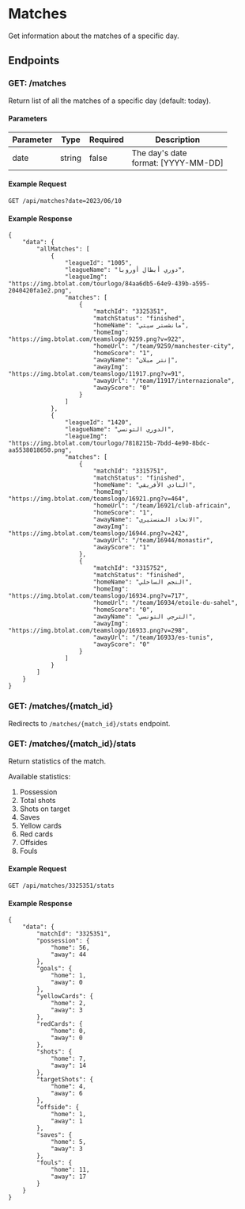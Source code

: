 # Matches
Get information about the matches of a specific day.
## Endpoints
### GET: /matches
Return list of all the matches of a specific day (default: today).
#### Parameters
| Parameter | Type   | Required | Description                           |
|-----------|--------|----------|---------------------------------------|
|    date   | string |   false  | The day's date<br>format: [YYYY-MM-DD] |
#### Example Request
`GET /api/matches?date=2023/06/10`
#### Example Response
```
{
    "data": {
        "allMatches": [
            {
                "leagueId": "1005",
                "leagueName": "دوري أبطال أوروبا",
                "leagueImg": "https://img.btolat.com/tourlogo/84aa6db5-64e9-439b-a595-2040420fa1e2.png",
                "matches": [
                    {
                        "matchId": "3325351",
                        "matchStatus": "finished",
                        "homeName": "مانشستر سيتي",
                        "homeImg": "https://img.btolat.com/teamslogo/9259.png?v=922",
                        "homeUrl": "/team/9259/manchester-city",
                        "homeScore": "1",
                        "awayName": "إنتر ميلان",
                        "awayImg": "https://img.btolat.com/teamslogo/11917.png?v=91",
                        "awayUrl": "/team/11917/internazionale",
                        "awayScore": "0"
                    }
                ]
            },
            {
                "leagueId": "1420",
                "leagueName": "الدوري التونسي",
                "leagueImg": "https://img.btolat.com/tourlogo/7818215b-7bdd-4e90-8bdc-aa5538018650.png",
                "matches": [
                    {
                        "matchId": "3315751",
                        "matchStatus": "finished",
                        "homeName": "النادي الأفريقي",
                        "homeImg": "https://img.btolat.com/teamslogo/16921.png?v=464",
                        "homeUrl": "/team/16921/club-africain",
                        "homeScore": "1",
                        "awayName": "الاتحاد المنستيري",
                        "awayImg": "https://img.btolat.com/teamslogo/16944.png?v=242",
                        "awayUrl": "/team/16944/monastir",
                        "awayScore": "1"
                    },
                    {
                        "matchId": "3315752",
                        "matchStatus": "finished",
                        "homeName": "النجم الساحلي",
                        "homeImg": "https://img.btolat.com/teamslogo/16934.png?v=717",
                        "homeUrl": "/team/16934/etoile-du-sahel",
                        "homeScore": "0",
                        "awayName": "الترجي التونسي",
                        "awayImg": "https://img.btolat.com/teamslogo/16933.png?v=298",
                        "awayUrl": "/team/16933/es-tunis",
                        "awayScore": "0"
                    }
                ]
            }
        ]
    }
}
```
### GET: /matches/{match_id}
Redirects to `/matches/{match_id}/stats` endpoint.

### GET: /matches/{match_id}/stats
Return statistics of the match.</br>

Available statistics:
1. Possession
2. Total shots
3. Shots on target
4. Saves
5. Yellow cards
6. Red cards
7. Offsides
8. Fouls
#### Example Request
`GET /api/matches/3325351/stats`
#### Example Response
```
{
    "data": {
        "matchId": "3325351",
        "possession": {
            "home": 56,
            "away": 44
        },
        "goals": {
            "home": 1,
            "away": 0
        },
        "yellowCards": {
            "home": 2,
            "away": 3
        },
        "redCards": {
            "home": 0,
            "away": 0
        },
        "shots": {
            "home": 7,
            "away": 14
        },
        "targetShots": {
            "home": 4,
            "away": 6
        },
        "offside": {
            "home": 1,
            "away": 1
        },
        "saves": {
            "home": 5,
            "away": 3
        },
        "fouls": {
            "home": 11,
            "away": 17
        }
    }
}
```
